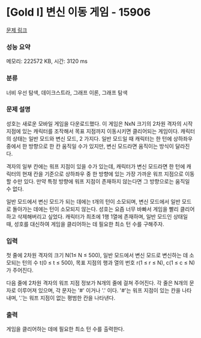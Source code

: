 # [Gold I] 변신 이동 게임 - 15906 

[문제 링크](https://www.acmicpc.net/problem/15906) 

### 성능 요약

메모리: 222572 KB, 시간: 3120 ms

### 분류

너비 우선 탐색, 데이크스트라, 그래프 이론, 그래프 탐색

### 문제 설명

<p>성호는 새로운 모바일 게임을 다운로드했다. 이 게임은 NxN 크기의 2차원 격자의 시작 지점에 있는 캐릭터를 조작해서 목표 지점까지 이동시키면 클리어되는 게임이다. 캐릭터의 상태는 일반 모드와 변신 모드, 2 가지다. 일반 모드일 때 캐릭터는 한 턴에 상하좌우 중에서 한 방향으로 한 칸 움직일 수가 있지만, 변신 모드라면 움직이는 방식이 달라진다. </p>

<p>격자의 일부 칸에는 워프 지점이 있을 수가 있는데, 캐릭터가 변신 모드라면 한 턴에 캐릭터의 현재 칸을 기준으로 상하좌우 중 한 방향에 있는 가장 가까운 워프 지점으로 이동할 수만 있다. 만약 특정 방향에 워프 지점이 존재하지 않는다면 그 방향으로는 움직일 수 없다. </p>

<p>일반 모드에서 변신 모드가 되는 데에는 t개의 턴이 소모되며, 변신 모드에서 일반 모드로 돌아가는 데에는 턴이 소모되지 않는다. 성호는 요즘 너무 바빠서 게임을 빨리 클리어하고 삭제해버리고 싶었다. 캐릭터가 최초에 1행 1열에 존재하며, 일반 모드인 상태일 때, 성호를 대신하여 게임을 클리어하는 데 필요한 최소 턴 수를 구해주자.</p>

### 입력 

 <p>첫 줄에 2차원 격자의 크기 N(1≤ N ≤ 500), 일반 모드에서 변신 모드로 변신하는 데 소모되는 턴의 수 t(0 ≤ t ≤ 500), 목표 지점의 행과 열의 번호 r(1 ≤ r ≤ N), c(1 ≤ c ≤ N)가 주어진다.</p>

<p>다음 줄에 2차원 격자의 워프 지점 정보가 N개의 줄에 걸쳐 주어진다. 각 줄은 N개의 문자로 이루어져 있으며, 각 문자는 '#' 이거나 '.' 이다. '#'는 워프 지점이 있는 칸을 나타내며, '.'는 워프 지점이 없는 평범한 칸을 나타낸다.</p>

### 출력 

 <p>게임을 클리어하는 데에 필요한 최소 턴 수를 출력한다.</p>

